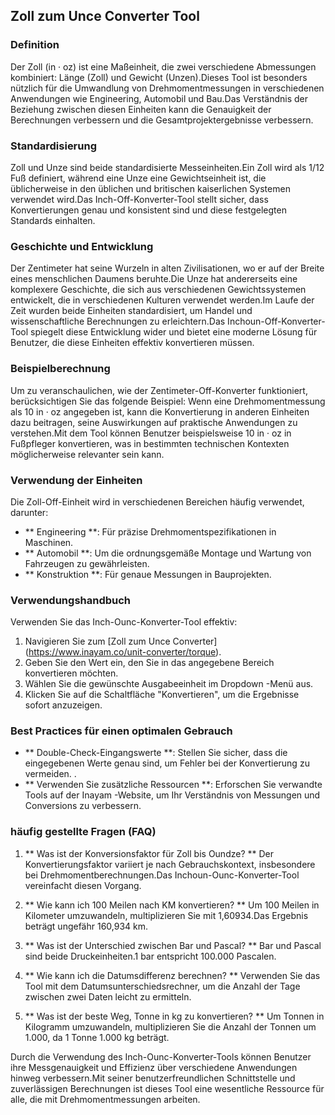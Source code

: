 ## Zoll zum Unce Converter Tool

### Definition
Der Zoll (in · oz) ist eine Maßeinheit, die zwei verschiedene Abmessungen kombiniert: Länge (Zoll) und Gewicht (Unzen).Dieses Tool ist besonders nützlich für die Umwandlung von Drehmomentmessungen in verschiedenen Anwendungen wie Engineering, Automobil und Bau.Das Verständnis der Beziehung zwischen diesen Einheiten kann die Genauigkeit der Berechnungen verbessern und die Gesamtprojektergebnisse verbessern.

### Standardisierung
Zoll und Unze sind beide standardisierte Messeinheiten.Ein Zoll wird als 1/12 Fuß definiert, während eine Unze eine Gewichtseinheit ist, die üblicherweise in den üblichen und britischen kaiserlichen Systemen verwendet wird.Das Inch-Off-Konverter-Tool stellt sicher, dass Konvertierungen genau und konsistent sind und diese festgelegten Standards einhalten.

### Geschichte und Entwicklung
Der Zentimeter hat seine Wurzeln in alten Zivilisationen, wo er auf der Breite eines menschlichen Daumens beruhte.Die Unze hat andererseits eine komplexere Geschichte, die sich aus verschiedenen Gewichtssystemen entwickelt, die in verschiedenen Kulturen verwendet werden.Im Laufe der Zeit wurden beide Einheiten standardisiert, um Handel und wissenschaftliche Berechnungen zu erleichtern.Das Inchoun-Off-Konverter-Tool spiegelt diese Entwicklung wider und bietet eine moderne Lösung für Benutzer, die diese Einheiten effektiv konvertieren müssen.

### Beispielberechnung
Um zu veranschaulichen, wie der Zentimeter-Off-Konverter funktioniert, berücksichtigen Sie das folgende Beispiel: Wenn eine Drehmomentmessung als 10 in · oz angegeben ist, kann die Konvertierung in anderen Einheiten dazu beitragen, seine Auswirkungen auf praktische Anwendungen zu verstehen.Mit dem Tool können Benutzer beispielsweise 10 in · oz in Fußpfleger konvertieren, was in bestimmten technischen Kontexten möglicherweise relevanter sein kann.

### Verwendung der Einheiten
Die Zoll-Off-Einheit wird in verschiedenen Bereichen häufig verwendet, darunter:
- ** Engineering **: Für präzise Drehmomentspezifikationen in Maschinen.
- ** Automobil **: Um die ordnungsgemäße Montage und Wartung von Fahrzeugen zu gewährleisten.
- ** Konstruktion **: Für genaue Messungen in Bauprojekten.

### Verwendungshandbuch
Verwenden Sie das Inch-Ounc-Konverter-Tool effektiv:
1. Navigieren Sie zum [Zoll zum Unce Converter] (https://www.inayam.co/unit-converter/torque).
2. Geben Sie den Wert ein, den Sie in das angegebene Bereich konvertieren möchten.
3. Wählen Sie die gewünschte Ausgabeeinheit im Dropdown -Menü aus.
4. Klicken Sie auf die Schaltfläche "Konvertieren", um die Ergebnisse sofort anzuzeigen.

### Best Practices für einen optimalen Gebrauch
- ** Double-Check-Eingangswerte **: Stellen Sie sicher, dass die eingegebenen Werte genau sind, um Fehler bei der Konvertierung zu vermeiden.
.
- ** Verwenden Sie zusätzliche Ressourcen **: Erforschen Sie verwandte Tools auf der Inayam -Website, um Ihr Verständnis von Messungen und Conversions zu verbessern.

### häufig gestellte Fragen (FAQ)

1. ** Was ist der Konversionsfaktor für Zoll bis Oundze? **
Der Konvertierungsfaktor variiert je nach Gebrauchskontext, insbesondere bei Drehmomentberechnungen.Das Inchoun-Ounc-Konverter-Tool vereinfacht diesen Vorgang.

2. ** Wie kann ich 100 Meilen nach KM konvertieren? **
Um 100 Meilen in Kilometer umzuwandeln, multiplizieren Sie mit 1,60934.Das Ergebnis beträgt ungefähr 160,934 km.

3. ** Was ist der Unterschied zwischen Bar und Pascal? **
Bar und Pascal sind beide Druckeinheiten.1 bar entspricht 100.000 Pascalen.

4. ** Wie kann ich die Datumsdifferenz berechnen? **
Verwenden Sie das Tool mit dem Datumsunterschiedsrechner, um die Anzahl der Tage zwischen zwei Daten leicht zu ermitteln.

5. ** Was ist der beste Weg, Tonne in kg zu konvertieren? **
Um Tonnen in Kilogramm umzuwandeln, multiplizieren Sie die Anzahl der Tonnen um 1.000, da 1 Tonne 1.000 kg beträgt.

Durch die Verwendung des Inch-Ounc-Konverter-Tools können Benutzer ihre Messgenauigkeit und Effizienz über verschiedene Anwendungen hinweg verbessern.Mit seiner benutzerfreundlichen Schnittstelle und zuverlässigen Berechnungen ist dieses Tool eine wesentliche Ressource für alle, die mit Drehmomentmessungen arbeiten.